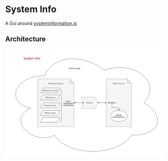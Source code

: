 # System Info

A Gui around [systeminformation.js](https://systeminformation.io/)

## Architecture

![architecture](./SystemInfo.png)
